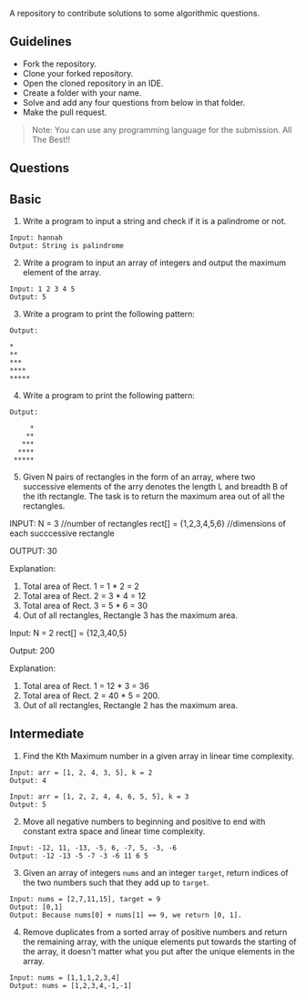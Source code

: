 
A repository to contribute solutions to some algorithmic questions.

## Guidelines

* Fork the repository.
* Clone your forked repository.
* Open the cloned repository in an IDE.
* Create a folder with your name.
* Solve and add any four questions from below in that folder.
* Make the pull request.

> Note: You can use any programming language for the submission. 
All The Best!!

## Questions

## Basic

1. Write a program to input a string and check if it is a palindrome or not.

```
Input: hannah
Output: String is palindrome
```

2. Write a program to input an array of integers and output the maximum element of the array.

```
Input: 1 2 3 4 5
Output: 5
```
3. Write a program to print the following pattern:

```
Output:

*
**
***
****
*****
```

4. Write a program to print the following pattern:

```
Output:

     *
    **
   ***
  ****
 *****
```

5. Given N  pairs of rectangles in the form of an array, where two successive elements of the arry denotes the length L and breadth B of the ith rectangle. 
The task is to return the maximum area out of all the rectangles.

INPUT:
N = 3 //number of rectangles
rect[] = {1,2,3,4,5,6} //dimensions of each succcessive rectangle

OUTPUT:
30

Explanation:
1. Total area of Rect. 1 = 1 * 2 = 2
2. Total area of Rect. 2 = 3 * 4 = 12
3. Total area of Rect. 3 = 5 * 6 = 30
4. Out of all rectangles, Rectangle 3 has the maximum area.

Input:
N = 2
rect[] = {12,3,40,5} 

Output:
200

Explanation:
1. Total area of Rect. 1 = 12 * 3 = 36
2. Total area of Rect. 2 = 40 * 5 = 200. 
3. Out of all rectangles, Rectangle 2 has the maximum area.



## Intermediate 

1. Find the Kth Maximum number in a given array in linear time complexity.
```
Input: arr = [1, 2, 4, 3, 5], k = 2
Output: 4

Input: arr = [1, 2, 2, 4, 4, 6, 5, 5], k = 3
Output: 5
```

2. Move all negative numbers to beginning and positive to end with constant 
extra space and linear time complexity.
```
Input: -12, 11, -13, -5, 6, -7, 5, -3, -6
Output: -12 -13 -5 -7 -3 -6 11 6 5
```

3. Given an array of integers ``nums`` and an integer ``target``, return indices of the two numbers such that they add up to ``target``.

```
Input: nums = [2,7,11,15], target = 9
Output: [0,1]
Output: Because nums[0] + nums[1] == 9, we return [0, 1].
```

4. Remove duplicates from a sorted array of positive numbers and return the remaining array, with the unique elements put towards the starting of the array, it doesn't matter what you put after the unique elements in the array.

```
Input: nums = [1,1,1,2,3,4]
Output: nums = [1,2,3,4,-1,-1]
```
